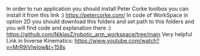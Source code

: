 In order to run application you should install Peter Corke toolbox you can install it from this link :)
https://petercorke.com/
In code of WorkSpace in option 2D you should download this folders and set path to this folders and you will find code and explanation there :) 
https://github.com/NiklasZ/robotic_arm_workspace/tree/main
Very helpful Link in Inverse Kinematics:
https://www.youtube.com/watch?v=MrR9iVlwlow&t=158s

